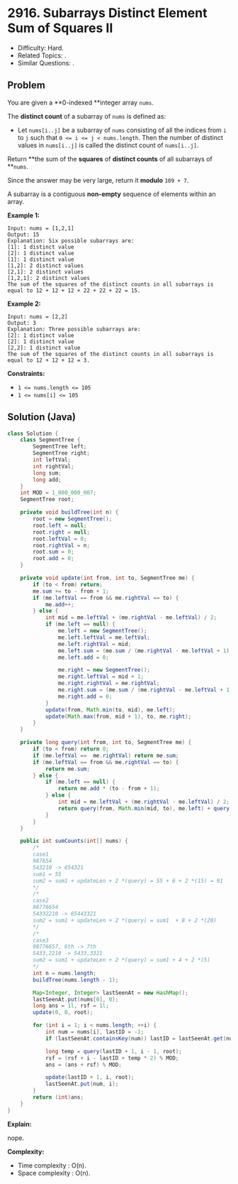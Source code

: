 # 2916. Subarrays Distinct Element Sum of Squares II

- Difficulty: Hard.
- Related Topics: .
- Similar Questions: .

## Problem

You are given a **0-indexed **integer array `nums`.

The **distinct count** of a subarray of `nums` is defined as:

- Let `nums[i..j]` be a subarray of `nums` consisting of all the indices from `i` to `j` such that `0 <= i <= j < nums.length`. Then the number of distinct values in `nums[i..j]` is called the distinct count of `nums[i..j]`.

Return **the sum of the **squares** of **distinct counts** of all subarrays of **`nums`.

Since the answer may be very large, return it **modulo** `109 + 7`.

A subarray is a contiguous **non-empty** sequence of elements within an array.

**Example 1:**

```
Input: nums = [1,2,1]
Output: 15
Explanation: Six possible subarrays are:
[1]: 1 distinct value
[2]: 1 distinct value
[1]: 1 distinct value
[1,2]: 2 distinct values
[2,1]: 2 distinct values
[1,2,1]: 2 distinct values
The sum of the squares of the distinct counts in all subarrays is equal to 12 + 12 + 12 + 22 + 22 + 22 = 15.
```

**Example 2:**

```
Input: nums = [2,2]
Output: 3
Explanation: Three possible subarrays are:
[2]: 1 distinct value
[2]: 1 distinct value
[2,2]: 1 distinct value
The sum of the squares of the distinct counts in all subarrays is equal to 12 + 12 + 12 = 3.
```

**Constraints:**

- `1 <= nums.length <= 105`
- `1 <= nums[i] <= 105`

## Solution (Java)

```java
class Solution {
    class SegmentTree {
        SegmentTree left;
        SegmentTree right;
        int leftVal;
        int rightVal;
        long sum;
        long add;
    }
    int MOD = 1_000_000_007;
    SegmentTree root;

    private void buildTree(int n) {
        root = new SegmentTree();
        root.left = null;
        root.right = null;
        root.leftVal = 0;
        root.rightVal = n;
        root.sum = 0;
        root.add = 0;
    }

    private void update(int from, int to, SegmentTree me) {
        if (to < from) return;
        me.sum += to - from + 1;
        if (me.leftVal == from && me.rightVal == to) {
            me.add++;
        } else {
            int mid = me.leftVal + (me.rightVal - me.leftVal) / 2;
            if (me.left == null) {
                me.left = new SegmentTree();
                me.left.leftVal = me.leftVal;
                me.left.rightVal = mid;
                me.left.sum = (me.sum / (me.rightVal - me.leftVal + 1)) * (mid - me.leftVal + 1);
                me.left.add = 0;

                me.right = new SegmentTree();
                me.right.leftVal = mid + 1;
                me.right.rightVal = me.rightVal;
                me.right.sum = (me.sum / (me.rightVal - me.leftVal + 1)) * (me.rightVal - (mid + 1) + 1);
                me.right.add = 0;
            }
            update(from, Math.min(to, mid), me.left);
            update(Math.max(from, mid + 1), to, me.right);
        }
    }

    private long query(int from, int to, SegmentTree me) {
        if (to < from) return 0;
        if (me.leftVal ==  me.rightVal) return me.sum;
        if (me.leftVal == from && me.rightVal == to) {
            return me.sum;
        } else {
            if (me.left == null) {
                return me.add * (to - from + 1);
            } else {
                int mid = me.leftVal + (me.rightVal - me.leftVal) / 2;
                return query(from, Math.min(mid, to), me.left) + query(Math.max(mid + 1, from), to, me.right) + me.add * (to - from + 1);
            }
        }
    }

    public int sumCounts(int[] nums) {
        /*
        case1
        987654
        543210 -> 654321
        sum1 = 55
        sum2 = sum1 + updateLen + 2 *(query) = 55 + 6 + 2 *(15) = 91
        */
        /*
        case2
        98776654
        54332210 -> 65443321
        sum2 = sum1 + updateLen + 2 *(query) = sum1  + 8 + 2 *(20)
        */
        /*
        case3
        98776657, 6th -> 7th
        5433,2210 -> 5433,3321
        sum2 = sum1 + updateLen + 2 *(query) = sum1 + 4 + 2 *(5)
        */
        int n = nums.length;
        buildTree(nums.length - 1);

        Map<Integer, Integer> lastSeenAt = new HashMap();
        lastSeenAt.put(nums[0], 0);
        long ans = 1l, rsf = 1l;
        update(0, 0, root);

        for (int i = 1; i < nums.length; ++i) {
            int num = nums[i], lastID = -1;
            if (lastSeenAt.containsKey(num)) lastID = lastSeenAt.get(num);

            long temp = query(lastID + 1, i - 1, root);
            rsf = (rsf + i - lastID + temp * 2) % MOD;
            ans = (ans + rsf) % MOD;

            update(lastID + 1, i, root);
            lastSeenAt.put(num, i);
        }
        return (int)ans;
    }
}
```

**Explain:**

nope.

**Complexity:**

- Time complexity : O(n).
- Space complexity : O(n).
